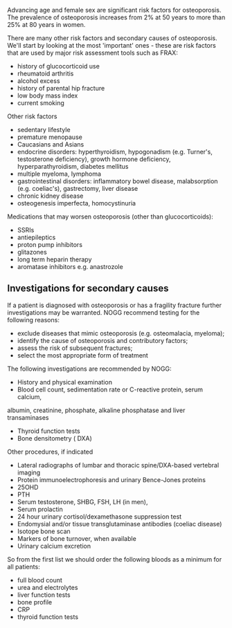 Advancing age and female sex are significant risk factors for osteoporosis. The prevalence of osteoporosis increases from 2% at 50 years to more than 25% at 80 years in women.  
  
There are many other risk factors and secondary causes of osteoporosis. We'll start by looking at the most 'important' ones \- these are risk factors that are used by major risk assessment tools such as FRAX:  
* history of glucocorticoid use
* rheumatoid arthritis
* alcohol excess
* history of parental hip fracture
* low body mass index
* current smoking

  
Other risk factors  
* sedentary lifestyle
* premature menopause
* Caucasians and Asians
* endocrine disorders: hyperthyroidism, hypogonadism (e.g. Turner's, testosterone deficiency), growth hormone deficiency, hyperparathyroidism, diabetes mellitus
* multiple myeloma, lymphoma
* gastrointestinal disorders: inflammatory bowel disease, malabsorption (e.g. coeliac's), gastrectomy, liver disease
* chronic kidney disease
* osteogenesis imperfecta, homocystinuria

  
Medications that may worsen osteoporosis (other than glucocorticoids):  
* SSRIs
* antiepileptics
* proton pump inhibitors
* glitazones
* long term heparin therapy
* aromatase inhibitors e.g. anastrozole

  
Investigations for secondary causes
-----------------------------------

  
If a patient is diagnosed with osteoporosis or has a fragility fracture further investigations may be warranted. NOGG recommend testing for the following reasons:  
* exclude diseases that mimic osteoporosis (e.g. osteomalacia, myeloma);
* identify the cause of osteoporosis and contributory factors;
* assess the risk of subsequent fractures;
* select the most appropriate form of treatment

  
The following investigations are recommended by NOGG:  
* History and physical examination
* Blood cell count, sedimentation rate or C\-reactive protein, serum calcium,

albumin, creatinine, phosphate, alkaline phosphatase and liver transaminases  
* Thyroid function tests
* Bone densitometry ( DXA)

  
Other procedures, if indicated  
* Lateral radiographs of lumbar and thoracic spine/DXA\-based vertebral imaging
* Protein immunoelectrophoresis and urinary Bence\-Jones proteins
* 25OHD
* PTH
* Serum testosterone, SHBG, FSH, LH (in men),
* Serum prolactin
* 24 hour urinary cortisol/dexamethasone suppression test
* Endomysial and/or tissue transglutaminase antibodies (coeliac disease)
* Isotope bone scan
* Markers of bone turnover, when available
* Urinary calcium excretion

  
So from the first list we should order the following bloods as a minimum for all patients:  
* full blood count
* urea and electrolytes
* liver function tests
* bone profile
* CRP
* thyroid function tests
